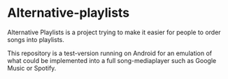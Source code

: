 # Alternative-playlists
Alternative Playlists is a project trying to make it easier for people to order songs into playlists.

This repository is a test-version running on Android for an emulation of what could be implemented into a full song-mediaplayer such as Google Music or Spotify.
